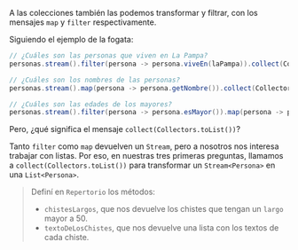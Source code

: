 A las colecciones también las podemos transformar y filtrar, con los mensajes `map` y `filter` respectivamente. 

Siguiendo el ejemplo de la fogata:

``` java
// ¿Cuáles son las personas que viven en La Pampa?
personas.stream().filter(persona -> persona.viveEn(laPampa)).collect(Collectors.toList());

// ¿Cuáles son los nombres de las personas?
personas.stream().map(persona -> persona.getNombre()).collect(Collectors.toList());

// ¿Cuáles son las edades de los mayores?
personas.stream().filter(persona -> persona.esMayor()).map(persona -> persona.getEdad()).collect(Collectors.toList());
```

Pero, ¿qué significa el mensaje `collect(Collectors.toList())`?

Tanto `filter` como `map` devuelven un `Stream`, pero a nosotros nos interesa trabajar con listas. Por eso, en nuestras tres primeras preguntas, llamamos a `collect(Collectors.toList())` para transformar un `Stream<Persona>` en una `List<Persona>`.

> Definí en `Repertorio` los métodos:
> * `chistesLargos`, que nos devuelve los chistes que tengan un `largo` mayor a 50.
> * `textoDeLosChistes`, que nos devuelve una lista con los textos de cada chiste.